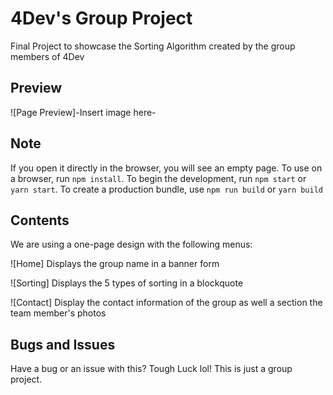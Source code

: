 # 4Dev's Group Project

Final Project to showcase the Sorting Algorithm created by the group members of 4Dev

## Preview

![Page Preview]-Insert image here-

## Note

If you open it directly in the browser, you will see an empty page.
To use on a browser, run `npm install`.
To begin the development, run `npm start` or `yarn start`.
To create a production bundle, use `npm run build` or `yarn build`


## Contents

We are using a one-page design with the following menus:

![Home]
Displays the group name in a banner form

![Sorting]
Displays the 5 types of sorting in a blockquote

![Contact]
Display the contact information of the group as well a section the team member's photos

## Bugs and Issues

Have a bug or an issue with this? Tough Luck lol! This is just a group project.

